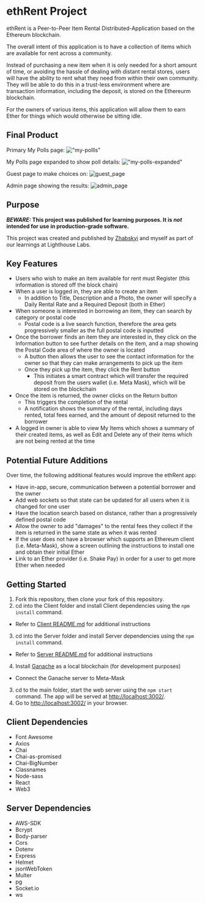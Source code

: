 # ethRent Project

ethRent is a Peer-to-Peer Item Rental Distributed-Application based on the Ethereum blockchain. 

The overall intent of this application is to have a collection of items which are available for rent across a community. 

Instead of purchasing a new item when it is only needed for a short amount of time, or avoiding the hassle of dealing with distant rental stores, users will have the ability to rent what they need from within their own community. They will be able to do this in a trust-less environment where are transaction information, including the deposit, is stored on the Ethereurm blockchain.

For the owners of various items, this application will allow them to earn Ether for things which would otherwise be sitting idle.

## Final Product

Primary My Polls page:
!["my-pollls"](public/static/images/my_polls.png)

My Polls page expanded to show poll details:
!["my-polls-expanded"](public/static/images/my_polls_expand.png)

Guest page to make choices on:
![guest_page](public/static/images/guest_page.png)

Admin page showing the results:
![admin_page](public/static/images/admin_page.png)


## Purpose

**_BEWARE:_ This project was published for learning purposes. It is _not_ intended for use in production-grade software.**

This project was created and published by [Zhabskyi](https://github.com/Zhabskyi) and myself as part of our learnings at Lighthouse Labs. 

## Key Features

* Users who wish to make an item available for rent must Register (this information is stored off the block chain)
* When a user is logged in, they are able to create an item
  * In addition to Title, Description and a Photo, the owner will specify a Daily Rental Rate and a Required Deposit (both in Ether)
* When someone is interested in borrowing an item, they can search by category or postal code
  * Postal code is a live search function, therefore the area gets progressively smaller as the full postal code is inputted
* Once the borrower finds an item they are interested in, they click on the Information button to see further details on the item, and a map showing the Postal Code area of where the owner is located
  * A button then allows the user to see the contact information for the owner so that they can make arrangements to pick up the item
  * Once they pick up the item, they click the Rent button
    * This initiates a smart contract which will transfer the required deposit from the users wallet (i.e. Meta Mask), which will be stored on the blockchain
* Once the item is returned, the owner clicks on the Return button
  * This triggers the completion of the rental
  * A notification shows the summary of the rental, including days rented, total fees earned, and the amount of deposit returned to the borrower
* A logged in owner is able to view My Items which shows a summary of their created items, as well as Edit and Delete any of their items which are not being rented at the time


## Potential Future Additions

Over time, the following additional features would improve the ethRent app:
* Have in-app, secure, communication between a potential borrower and the owner
* Add web sockets so that state can be updated for all users when it is changed for one user
* Have the location search based on distance, rather than a progressively defined postal code
* Allow the owner to add "damages" to the rental fees they collect if the item is returned in the same state as when it was rented
* If the user does not have a browser which supports an Ethereum client (i.e. Meta-Mask), show a screen outlining the instructions to install one and obtain their initial Ether
* Link to an Ether provider (i.e. Shake Pay) in order for a user to get more Ether when needed


## Getting Started

1. Fork this repository, then clone your fork of this repository.
2. cd into the Client folder and install Client dependencies using the `npm install` command.
  * Refer to [Client README.md](/client/README.md) for additional instructions
3. cd into the Server folder and install Server dependencies using the `npm install` command.
  * Refer to [Server README.md](/server/README.md) for additional instructions
4. Install [Ganache](https://www.trufflesuite.com/ganache) as a local blockchain (for development purposes)
  * Connect the Ganache server to Meta-Mask
3. cd to the main folder, start the web server using the `npm start` command. The app will be served at <http://localhost:3002/>.
4. Go to <http://localhost:3002/> in your browser.

## Client Dependencies

- Font Awesome
- Axios
- Chai
- Chai-as-promised
- Chai-BigNumber
- Classnames
- Node-sass
- React
- Web3

## Server Dependencies

- AWS-SDK
- Bcrypt
- Body-parser
- Cors
- Dotenv
- Express
- Helmet
- jsonWebToken
- Multer
- pg
- Socket.io
- ws

